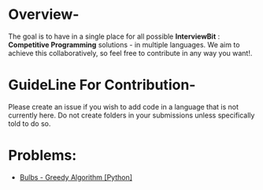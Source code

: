 # Overview-
The goal is to have in a single place for all possible **InterviewBit** : **Competitive Programming** solutions - in multiple languages. We aim to achieve this collaboratively, so feel free to contribute in any way you want!.

# GuideLine For Contribution-
Please create an issue if you wish to add code in a language that is not currently here. Do not create folders in your submissions unless specifically told to do so.

# Problems:

- [Bulbs - Greedy Algorithm [Python]](Bulbs.py)

